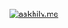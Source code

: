 [![aakhilv.me](https://user-images.githubusercontent.com/65052071/147843144-0aed4cd7-4086-4217-87fa-f45daa4dd2bb.png)](https://aakhilv.me)

